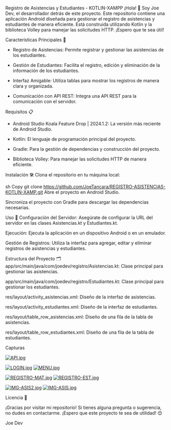 Registro de Asistencias y Estudiantes - KOTLIN-XAMPP
¡Hola! 👋 Soy Joe Dev, el desarrollador detrás de este proyecto. Este repositorio contiene una aplicación Android diseñada para gestionar el registro de asistencias y estudiantes de manera eficiente. Está construida utilizando Kotlin y la biblioteca Volley para manejar las solicitudes HTTP. ¡Espero que te sea útil!

Características Principales 🚀
  - Registro de Asistencias: Permite registrar y gestionar las asistencias de los estudiantes.

  - Gestión de Estudiantes: Facilita el registro, edición y eliminación de la información de los estudiantes.

  - Interfaz Amigable: Utiliza tablas para mostrar los registros de manera clara y organizada.

  - Comunicación con API REST: Integra una API REST para la comunicación con el servidor.

Requisitos 📋
  - Android Studio Koala Feature Drop | 2024.1.2: La versión más reciente de Android Studio.

  - Kotlin: El lenguaje de programación principal del proyecto.

  - Gradle: Para la gestión de dependencias y construcción del proyecto.

  - Biblioteca Volley: Para manejar las solicitudes HTTP de manera eficiente.

Instalación 🛠️
Clona el repositorio en tu máquina local:

sh
Copy
git clone https://github.com/JoeTancara/REGISTRO-ASISTENCIAS-KOTLIN-XAMP.git
Abre el proyecto en Android Studio.

Sincroniza el proyecto con Gradle para descargar las dependencias necesarias.

Uso 📱
Configuración del Servidor: Asegúrate de configurar la URL del servidor en las clases Asistencias.kt y Estudiantes.kt.

Ejecución: Ejecuta la aplicación en un dispositivo Android o en un emulador.

Gestión de Registros: Utiliza la interfaz para agregar, editar y eliminar registros de asistencias y estudiantes.

Estructura del Proyecto 🗂️
app/src/main/java/com/joedev/registro/Asistencias.kt: Clase principal para gestionar las asistencias.

app/src/main/java/com/joedev/registro/Estudiantes.kt: Clase principal para gestionar los estudiantes.

res/layout/activity_asistencias.xml: Diseño de la interfaz de asistencias.

res/layout/activity_estudiantes.xml: Diseño de la interfaz de estudiantes.

res/layout/table_row_asistencias.xml: Diseño de una fila de la tabla de asistencias.

res/layout/table_row_estudiantes.xml: Diseño de una fila de la tabla de estudiantes.

Capturas

[![API.jpg](https://i.postimg.cc/Hs6SpTj3/API.jpg)](https://postimg.cc/ykShj4mS)

[![LOGIN.jpg](https://i.postimg.cc/7Pd6j2nN/LOGIN.jpg)](https://postimg.cc/DmQnXmDW)
[![MENU.jpg](https://i.postimg.cc/Qx7tDd6Z/MENU.jpg)](https://postimg.cc/56x1qbds)

[![REGISTRO-MAT.jpg](https://i.postimg.cc/pLYL91b0/REGISTRO-MAT.jpg)](https://postimg.cc/75hkd9L7)
[![REGISTRO-EST.jpg](https://i.postimg.cc/W4Nb06ss/REGISTRO-EST.jpg)](https://postimg.cc/DSNTTGWN)

[![IMG-ASIS2.jpg](https://i.postimg.cc/nL3V2jLB/IMG-ASIS2.jpg)](https://postimg.cc/gw6Pk082)
[![IMG-ASIS.jpg](https://i.postimg.cc/XJXjzjZh/IMG-ASIS.jpg)](https://postimg.cc/XGS6Z0kc)

Licencia 📄

¡Gracias por visitar mi repositorio! Si tienes alguna pregunta o sugerencia, no dudes en contactarme. ¡Espero que este proyecto te sea de utilidad! 😊

Joe Dev
